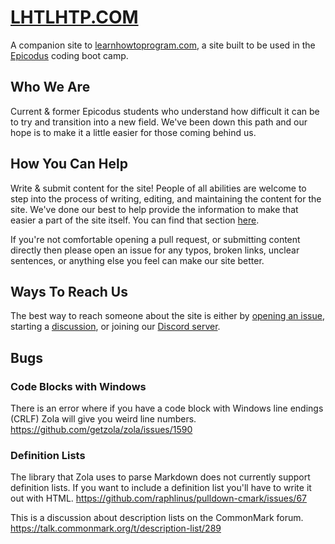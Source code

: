# [LHTLHTP.COM](https://lhtlhtp.com/)

A companion site to [learnhowtoprogram.com](https://www.learnhowtoprogram.com/),
a site built to be used in the [Epicodus](https://www.epicodus.com/) coding
boot camp.

## Who We Are

Current & former Epicodus students who understand how difficult it can be to try
and transition into a new field. We've been down this path and our hope is to
make it a little easier for those coming behind us.

## How You Can Help

Write & submit content for the site! People of all abilities are welcome to step
into the process of writing, editing, and maintaining the content for the site.
We've done our best to help provide the information to make that easier a part
of the site itself. You can find that section [here](https://lhtlhtp.com/contributing/).

If you're not comfortable opening a pull request, or submitting content directly
then please open an issue for any typos, broken links, unclear sentences, or
anything else you feel can make our site better.

## Ways To Reach Us

The best way to reach someone about the site is either by [opening an issue](https://github.com/wjwat/lhtlhtp.com/issues),
starting a [discussion](https://github.com/wjwat/lhtlhtp.com/discussions), or joining our [Discord server](https://discord.gg/sMnvrW22cD).

## Bugs

### Code Blocks with Windows

There is an error where if you have a code block with Windows line endings
(CRLF) Zola will give you weird line numbers. https://github.com/getzola/zola/issues/1590

### Definition Lists

The library that Zola uses to parse Markdown does not currently support definition
lists. If you want to include a definition list you'll have to write it out with
HTML.
https://github.com/raphlinus/pulldown-cmark/issues/67

This is a discussion about description lists on the CommonMark forum.
https://talk.commonmark.org/t/description-list/289
